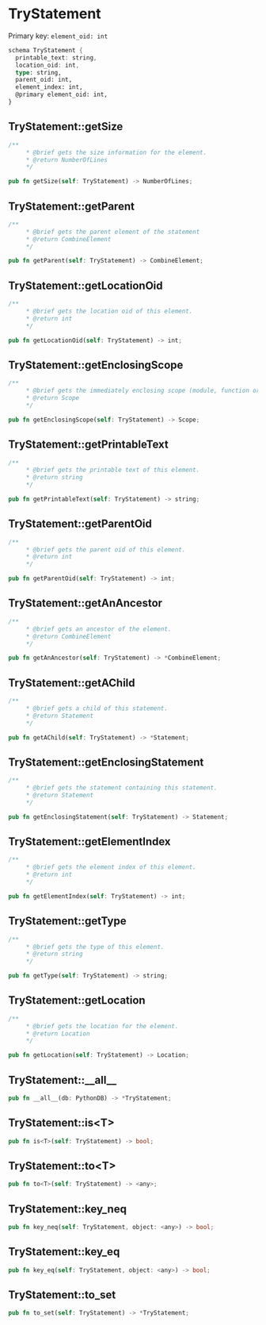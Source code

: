 # TryStatement

Primary key: `element_oid: int`

```rust
schema TryStatement {
  printable_text: string,
  location_oid: int,
  type: string,
  parent_oid: int,
  element_index: int,
  @primary element_oid: int,
}
```
## TryStatement::getSize

```rust
/**
     * @brief gets the size information for the element.
     * @return NumberOfLines
     */
```
```rust
pub fn getSize(self: TryStatement) -> NumberOfLines;
```
## TryStatement::getParent

```rust
/**
     * @brief gets the parent element of the statement
     * @return CombineElement 
     */
```
```rust
pub fn getParent(self: TryStatement) -> CombineElement;
```
## TryStatement::getLocationOid

```rust
/**
     * @brief gets the location oid of this element.
     * @return int
     */
```
```rust
pub fn getLocationOid(self: TryStatement) -> int;
```
## TryStatement::getEnclosingScope

```rust
/**
     * @brief gets the immediately enclosing scope (module, function or class) whose body contains this statement.
     * @return Scope 
     */
```
```rust
pub fn getEnclosingScope(self: TryStatement) -> Scope;
```
## TryStatement::getPrintableText

```rust
/**
     * @brief gets the printable text of this element.
     * @return string
     */
```
```rust
pub fn getPrintableText(self: TryStatement) -> string;
```
## TryStatement::getParentOid

```rust
/**
     * @brief gets the parent oid of this element.
     * @return int
     */
```
```rust
pub fn getParentOid(self: TryStatement) -> int;
```
## TryStatement::getAnAncestor

```rust
/**
     * @brief gets an ancestor of the element.
     * @return CombineElement 
     */
```
```rust
pub fn getAnAncestor(self: TryStatement) -> *CombineElement;
```
## TryStatement::getAChild

```rust
/**
     * @brief gets a child of this statement.
     * @return Statement 
     */
```
```rust
pub fn getAChild(self: TryStatement) -> *Statement;
```
## TryStatement::getEnclosingStatement

```rust
/**
     * @brief gets the statement containing this statement.
     * @return Statement 
     */
```
```rust
pub fn getEnclosingStatement(self: TryStatement) -> Statement;
```
## TryStatement::getElementIndex

```rust
/**
     * @brief gets the element index of this element.
     * @return int
     */
```
```rust
pub fn getElementIndex(self: TryStatement) -> int;
```
## TryStatement::getType

```rust
/**
     * @brief gets the type of this element.
     * @return string
     */
```
```rust
pub fn getType(self: TryStatement) -> string;
```
## TryStatement::getLocation

```rust
/**
     * @brief gets the location for the element.
     * @return Location
     */
```
```rust
pub fn getLocation(self: TryStatement) -> Location;
```
## TryStatement::\_\_all\_\_

```rust
pub fn __all__(db: PythonDB) -> *TryStatement;
```
## TryStatement::is\<T\>

```rust
pub fn is<T>(self: TryStatement) -> bool;
```
## TryStatement::to\<T\>

```rust
pub fn to<T>(self: TryStatement) -> <any>;
```
## TryStatement::key\_neq

```rust
pub fn key_neq(self: TryStatement, object: <any>) -> bool;
```
## TryStatement::key\_eq

```rust
pub fn key_eq(self: TryStatement, object: <any>) -> bool;
```
## TryStatement::to\_set

```rust
pub fn to_set(self: TryStatement) -> *TryStatement;
```

